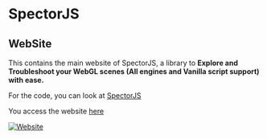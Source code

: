 SpectorJS
=========

## WebSite
This contains the main website of SpectorJS, a library to **Explore and Troubleshoot your WebGL scenes (All engines and Vanilla script support) with ease.**

For the code, you can look at [SpectorJS](https://github.com/BabylonJS/SpectorJS)

You access the website [here](https://spector.babylonjs.com)

[![Website](https://img.shields.io/website-up-down-green-red/http/shields.io.svg?label=Status)](https://spector.babylonjs.com)